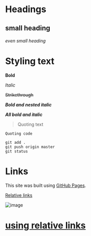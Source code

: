 # Headings
## small heading
###### even small heading


# Styling text
  **Bold**
  
  _Italic_
  
  ~~Strikethrough~~
  
  **_Bold and nested italic_**
  
  ***All bold and italic***
  
  >Quoting text
  
  `Quoting code`
  
  ```
  git add .
  git push origin master
  git status
  ```
  
  
  # Links
  This site was built using [GitHub Pages](https://pages.github.com/).
  
  [Relative links](./Git_and_GitHub_notes.txt)
  
  ![image](https://foundations.projectpythia.org/_images/GitHub-logo.png)
  
  # [using relative links](https://docs.github.com/en/get-started/writing-on-github/getting-started-with-writing-and-formatting-on-github/basic-writing-and-formatting-syntax#images)
